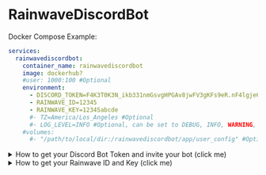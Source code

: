 ﻿# RainwaveDiscordBot

Docker Compose Example:
```yaml
services:
  rainwavediscordbot:
    container_name: rainwavediscordbot
    image: dockerhub?
    #user: 1000:100 #Optional
    environment:
      - DISCORD_TOKEN=F4K3T0K3N_ikb331nmGsvgHPGAv8jwFV3gKFs9eR.nF4lgje68ZdrEX9aSJ
      - RAINWAVE_ID=12345
      - RAINWAVE_KEY=12345abcde
      #- TZ=America/Los_Angeles #Optional
      #- LOG_LEVEL=INFO #Optional, can be set to DEBUG, INFO, WARNING, ERROR, CRITICAL
    #volumes:
      #- "/path/to/local/dir:/rainwavediscordbot/app/user_config" #Optional, to use this line, also uncomment `#volumes:`
```

<details>

<summary>How to get your Discord Bot Token and invite your bot (click me)</summary>

[This discordpy guide](https://discordpy.readthedocs.io/en/stable/discord.html#discord-intro) covers creating a bot, getting the token for `DISCORD_TOKEN`, and inviting the bot to your discord server.

The below bot permissions should cover current bot abilities. 

![image](https://github.com/user-attachments/assets/48d5c0ac-8b60-4577-85e9-3d67eb2e737f)


</details>

<details>

<summary>How to get your Rainwave ID and Key (click me)</summary>

Login/create account at https://rainwave.cc/

Navigate to https://rainwave.cc/keys/

The `numeric user ID` is your docker `RAINWAVE_ID`

The `API Key` is your docker `RAINWAVE_KEY`

</details>
